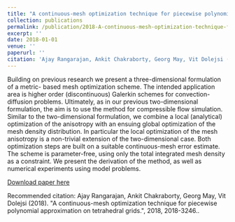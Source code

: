 ```yaml
---
title: "A continuous-mesh optimization technique for piecewise polynomial approximation on tetrahedral grids"
collection: publications
permalink: /publication/2018-A-continuous-mesh-optimization-technique-for-piecewise-polynomial-approximation-on-tetrahedral-grids"
excerpt: ''
date: 2018-01-01
venue: ''
paperurl: ''
citation: 'Ajay Rangarajan, Ankit Chakraborty, Georg May, Vit Dolejsi (2018). &quot;A continuous-mesh optimization technique for piecewise polynomial approximation on tetrahedral grids.&quot;, 2018, 2018-3246.'
---
```

Building on previous research we present a three-dimensional formulation of a metric- based mesh optimization scheme. The intended application area is higher order (discontinuous) Galerkin schemes for convection-diffusion problems. Ultimately, as in our previous two-dimensional formulation, the aim is to use the method for compressible flow simulation. Similar to the two-dimensional formulation, we combine a local (analytical) optimization of the anisotropy with an ensuing global optimization of the mesh density distribution. In particular the local optimization of the mesh anisotropy is a non-trivial extension of the two-dimensional case. Both optimization steps are built on a suitable continuous-mesh error estimate. The scheme is parameter-free, using only the total integrated mesh density as a constraint. We present the derivation of the method, as well as numerical experiments using model problems.

[Download paper here](https://arc.aiaa.org/doi/abs/10.2514/6.2018-3246)

Recommended citation: Ajay Rangarajan, Ankit Chakraborty, Georg May, Vit Dolejsi (2018). &quot;A continuous-mesh optimization technique for piecewise polynomial approximation on tetrahedral grids.&quot;, 2018, 2018-3246..